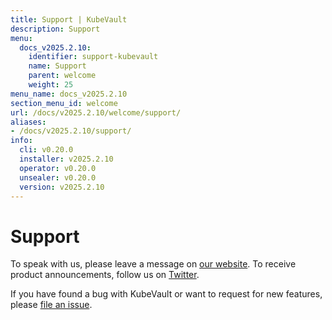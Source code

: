 ```yaml
---
title: Support | KubeVault
description: Support
menu:
  docs_v2025.2.10:
    identifier: support-kubevault
    name: Support
    parent: welcome
    weight: 25
menu_name: docs_v2025.2.10
section_menu_id: welcome
url: /docs/v2025.2.10/welcome/support/
aliases:
- /docs/v2025.2.10/support/
info:
  cli: v0.20.0
  installer: v2025.2.10
  operator: v0.20.0
  unsealer: v0.20.0
  version: v2025.2.10
---
```


# Support

To speak with us, please leave a message on [our website](https://appscode.com/contact/). To receive product announcements, follow us on [Twitter](https://twitter.com/KubeVault).

If you have found a bug with KubeVault or want to request for new features, please [file an issue](https://github.com/kubevault/project/issues/new).
